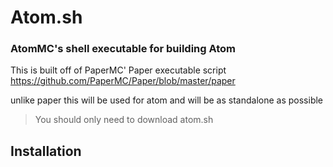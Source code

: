# Atom.sh

### AtomMC's shell executable for building Atom

This is built off of PaperMC' Paper executable script
https://github.com/PaperMC/Paper/blob/master/paper

unlike paper this will be used for atom and will be as standalone as possible

> You should only need to download atom.sh

## Installation
